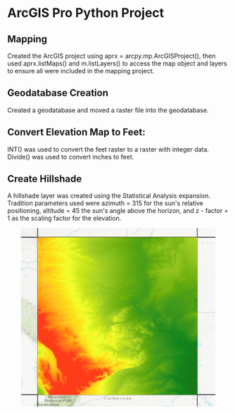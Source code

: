 # ArcGIS Pro Python Project
## Mapping
Created the ArcGIS project using aprx = arcpy.mp.ArcGISProject(), then used aprx.listMaps() and m.listLayers() to access the map object and layers to ensure all were included in the mapping project.
## Geodatabase Creation
Created a geodatabase and moved a raster file into the geodatabase. 
## Convert Elevation Map to Feet:
INT() was used to convert the feet raster to a raster with integer data. 
Divide() was used to convert inches to feet.
## Create Hillshade
A hillshade layer was created using the Statistical Analysis expansion. Tradition parameters used were azimuth = 315 for the sun's relative positioning, altitude = 45 the sun's angle above the horizon, and z - factor = 1 as the scaling factor for the elevation.

<p align ="center">
  <img width="442" height="405" src = "https://raw.githubusercontent.com/arielchunn/arc_gis_pro_python_project/a0f06d557fa36ae18498446283327c7c0b1943af/RasterPicture/Carlsbad%20raster%20DEM%20.png">
</p>

